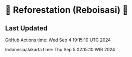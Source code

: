 
# 🌳 Reforestation (Reboisasi) 🌲

## Last Updated

GitHub Actions time: Wed Sep  4 19:15:10 UTC 2024

Indonesia/Jakarta time: Thu Sep  5 02:15:10 WIB 2024
